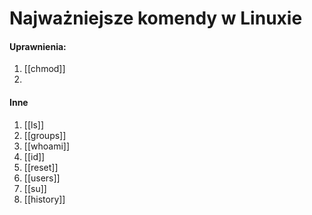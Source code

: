 # Najważniejsze komendy w Linuxie

#### Uprawnienia:
1. [[chmod]]
2. 

#### Inne
1. [[ls]]
2. [[groups]]
3. [[whoami]]
4. [[id]]
5. [[reset]]
6. [[users]]
7. [[su]]
8. [[history]]
